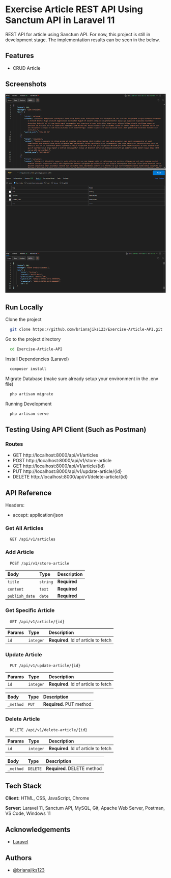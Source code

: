 # Exercise Article REST API Using Sanctum API in Laravel 11
REST API for article using Sanctum API. For now, this project is still in development stage. The implementation results can be seen in the below.


## Features

- CRUD Article


## Screenshots

![App Screenshot](./Documentation/Get%20Articles.png)
![App Screenshot](./Documentation/Post%20Article.png)


## Run Locally

Clone the project

```bash
  git clone https://github.com/brianajiks123/Exercise-Article-API.git
```

Go to the project directory

```bash
  cd Exercise-Article-API
```

Install Dependencies (Laravel)

```bash
  composer install
```

Migrate Database (make sure already setup your environment in the .env file)

```bash
  php artisan migrate
```

Running Development

```bash
  php artisan serve
```


## Testing Using API Client (Such as Postman)

### Routes
- GET http://localhost:8000/api/v1/articles
- POST http://localhost:8000/api/v1/store-article
- GET http://localhost:8000/api/v1/article/{id}
- PUT http://localhost:8000/api/v1/update-article/{id}
- DELETE http://localhost:8000/api/v1/delete-article/{id}


## API Reference

Headers:
- accept: application/json

### Get All Articles

```http
  GET /api/v1/articles
```

### Add Article

```http
  POST /api/v1/store-article
```

| Body                 | Type     | Description                       |
| :------------------- | :------- | :-------------------------------- |
| `title`              | `string` | **Required**                      |
| `content`            | `text`   | **Required**                      |
| `publish_date`       | `date`   | **Required**                      |

### Get Specific Article

```http
  GET /api/v1/article/{id}
```

| Params    | Type      | Description                          |
| :-------- | :-------  | :---------------------------------   |
| `id`      | `integer` | **Required**. Id of article to fetch |

### Update Article

```http
  PUT /api/v1/update-article/{id}
```

| Params    | Type      | Description                          |
| :-------- | :-------  | :---------------------------------   |
| `id`      | `integer` | **Required**. Id of article to fetch |

| Body      | Type      | Description                          |
| :-------- | :-------  | :---------------------------------   |
| `_method` | `PUT`     | **Required**. PUT method             |

### Delete Article

```http
  DELETE /api/v1/delete-article/{id}
```

| Params    | Type      | Description                          |
| :-------- | :-------  | :---------------------------------   |
| `id`      | `integer` | **Required**. Id of article to fetch |

| Body      | Type      | Description                          |
| :-------- | :-------  | :---------------------------------   |
| `_method` | `DELETE`  | **Required**. DELETE method          |


## Tech Stack

**Client:** HTML, CSS, JavaScript, Chrome

**Server:** Laravel 11, Sanctum API, MySQL, Git, Apache Web Server, Postman, VS Code, Windows 11


## Acknowledgements

 - [Laravel](https://laravel.com/docs/11.x)


## Authors

- [@brianajiks123](https://www.github.com/brianajiks123)
